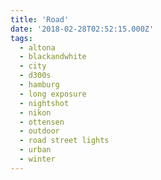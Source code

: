 ```yaml
---
title: 'Road'
date: '2018-02-28T02:52:15.000Z'
tags:
  - altona
  - blackandwhite
  - city
  - d300s
  - hamburg
  - long exposure
  - nightshot
  - nikon
  - ottensen
  - outdoor
  - road street lights
  - urban
  - winter
---
```

